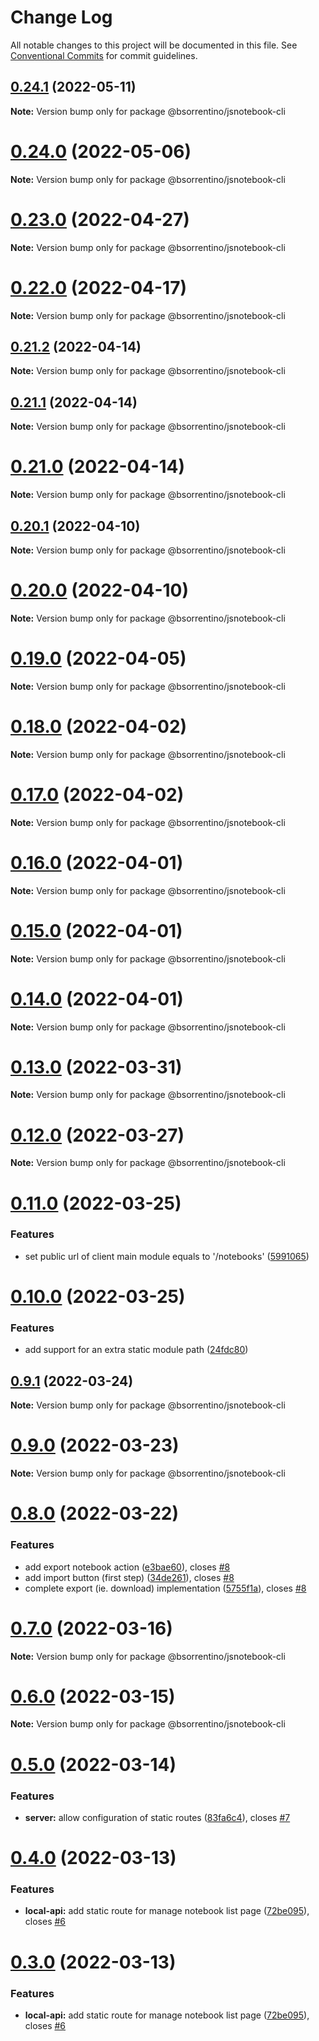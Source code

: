 # Change Log

All notable changes to this project will be documented in this file.
See [Conventional Commits](https://conventionalcommits.org) for commit guidelines.

## [0.24.1](https://github.com/bsorrentino/js-notebook/compare/v0.24.0...v0.24.1) (2022-05-11)

**Note:** Version bump only for package @bsorrentino/jsnotebook-cli





# [0.24.0](https://github.com/bsorrentino/js-notebook/compare/v0.23.0...v0.24.0) (2022-05-06)

**Note:** Version bump only for package @bsorrentino/jsnotebook-cli





# [0.23.0](https://github.com/bsorrentino/js-notebook/compare/v0.22.0...v0.23.0) (2022-04-27)

**Note:** Version bump only for package @bsorrentino/jsnotebook-cli





# [0.22.0](https://github.com/bsorrentino/js-notebook/compare/v0.21.2...v0.22.0) (2022-04-17)

**Note:** Version bump only for package @bsorrentino/jsnotebook-cli





## [0.21.2](https://github.com/bsorrentino/js-notebook/compare/v0.21.1...v0.21.2) (2022-04-14)

**Note:** Version bump only for package @bsorrentino/jsnotebook-cli





## [0.21.1](https://github.com/bsorrentino/js-notebook/compare/v0.21.0...v0.21.1) (2022-04-14)

**Note:** Version bump only for package @bsorrentino/jsnotebook-cli





# [0.21.0](https://github.com/bsorrentino/js-notebook/compare/v0.20.1...v0.21.0) (2022-04-14)

**Note:** Version bump only for package @bsorrentino/jsnotebook-cli





## [0.20.1](https://github.com/bsorrentino/js-notebook/compare/v0.20.0...v0.20.1) (2022-04-10)

**Note:** Version bump only for package @bsorrentino/jsnotebook-cli





# [0.20.0](https://github.com/bsorrentino/js-notebook/compare/v0.19.0...v0.20.0) (2022-04-10)

**Note:** Version bump only for package @bsorrentino/jsnotebook-cli





# [0.19.0](https://github.com/bsorrentino/js-notebook/compare/v0.18.0...v0.19.0) (2022-04-05)

**Note:** Version bump only for package @bsorrentino/jsnotebook-cli





# [0.18.0](https://github.com/bsorrentino/js-notebook/compare/v0.17.0...v0.18.0) (2022-04-02)

**Note:** Version bump only for package @bsorrentino/jsnotebook-cli





# [0.17.0](https://github.com/bsorrentino/js-notebook/compare/v0.16.0...v0.17.0) (2022-04-02)

**Note:** Version bump only for package @bsorrentino/jsnotebook-cli





# [0.16.0](https://github.com/bsorrentino/js-notebook/compare/v0.15.0...v0.16.0) (2022-04-01)

**Note:** Version bump only for package @bsorrentino/jsnotebook-cli





# [0.15.0](https://github.com/bsorrentino/js-notebook/compare/v0.14.0...v0.15.0) (2022-04-01)

**Note:** Version bump only for package @bsorrentino/jsnotebook-cli





# [0.14.0](https://github.com/bsorrentino/js-notebook/compare/v0.13.0...v0.14.0) (2022-04-01)

**Note:** Version bump only for package @bsorrentino/jsnotebook-cli





# [0.13.0](https://github.com/bsorrentino/js-notebook/compare/v0.12.0...v0.13.0) (2022-03-31)

**Note:** Version bump only for package @bsorrentino/jsnotebook-cli





# [0.12.0](https://github.com/bsorrentino/js-notebook/compare/v0.11.0...v0.12.0) (2022-03-27)

**Note:** Version bump only for package @bsorrentino/jsnotebook-cli





# [0.11.0](https://github.com/bsorrentino/js-notebook/compare/v0.10.0...v0.11.0) (2022-03-25)


### Features

* set public url of  client main module equals to '/notebooks' ([5991065](https://github.com/bsorrentino/js-notebook/commit/599106559574d4b1a27cf7eba1ea3257c72a2158))





# [0.10.0](https://github.com/bsorrentino/js-notebook/compare/v0.9.1...v0.10.0) (2022-03-25)


### Features

* add support for an extra static module path ([24fdc80](https://github.com/bsorrentino/js-notebook/commit/24fdc80b743579007e0dfe6c9f7ed217301de46b))





## [0.9.1](https://github.com/bsorrentino/js-notebook/compare/v0.9.0...v0.9.1) (2022-03-24)

**Note:** Version bump only for package @bsorrentino/jsnotebook-cli





# [0.9.0](https://github.com/bsorrentino/js-notebook/compare/v0.8.0...v0.9.0) (2022-03-23)

**Note:** Version bump only for package @bsorrentino/jsnotebook-cli





# [0.8.0](https://github.com/bsorrentino/js-notebook/compare/v0.7.0...v0.8.0) (2022-03-22)


### Features

* add export notebook action ([e3bae60](https://github.com/bsorrentino/js-notebook/commit/e3bae6098afcdbb4a1f3ae8cdddf3927c57041d1)), closes [#8](https://github.com/bsorrentino/js-notebook/issues/8)
* add import button (first step) ([34de261](https://github.com/bsorrentino/js-notebook/commit/34de261f29105397e6feb2d454d11d78f2417943)), closes [#8](https://github.com/bsorrentino/js-notebook/issues/8)
* complete export (ie. download) implementation ([5755f1a](https://github.com/bsorrentino/js-notebook/commit/5755f1a61d53a3d2fbafa18f4fea50f1a0a08acd)), closes [#8](https://github.com/bsorrentino/js-notebook/issues/8)





# [0.7.0](https://github.com/bsorrentino/js-notebook/compare/v0.6.0...v0.7.0) (2022-03-16)

**Note:** Version bump only for package @bsorrentino/jsnotebook-cli





# [0.6.0](https://github.com/bsorrentino/js-notebook/compare/v0.5.2...v0.6.0) (2022-03-15)

**Note:** Version bump only for package @bsorrentino/jsnotebook-cli





# [0.5.0](https://github.com/bsorrentino/js-notebook/compare/v0.4.10...v0.5.0) (2022-03-14)


### Features

* **server:** allow configuration of static routes ([83fa6c4](https://github.com/bsorrentino/js-notebook/commit/83fa6c4c21c38b2321091316790e04cce8677ce1)), closes [#7](https://github.com/bsorrentino/js-notebook/issues/7)





# [0.4.0](https://github.com/bsorrentino/js-notebook/compare/v0.2.3...v0.4.0) (2022-03-13)


### Features

* **local-api:** add static route for manage notebook list page ([72be095](https://github.com/bsorrentino/js-notebook/commit/72be0951060c38e96c76b6f35b702b9bc85ca42a)), closes [#6](https://github.com/bsorrentino/js-notebook/issues/6)





# [0.3.0](https://github.com/bsorrentino/js-notebook/compare/v0.2.3...v0.3.0) (2022-03-13)


### Features

* **local-api:** add static route for manage notebook list page ([72be095](https://github.com/bsorrentino/js-notebook/commit/72be0951060c38e96c76b6f35b702b9bc85ca42a)), closes [#6](https://github.com/bsorrentino/js-notebook/issues/6)
